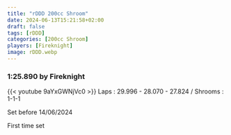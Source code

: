 ```yaml
---
title: "rDDD 200cc Shroom"
date: 2024-06-13T15:21:58+02:00
draft: false
tags: [rDDD]
categories: [200cc Shroom]
players: [Fireknight]
image: rDDD.webp
---
```

### 1:25.890 by Fireknight

{{< youtube 9aYxGWNjVc0 >}}
Laps : 29.996 - 28.070 - 27.824 /
Shrooms : 1-1-1

Set before 14/06/2024

First time set